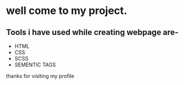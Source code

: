 # well come to my project.
##  Tools i have used while creating webpage are-

 - HTML
 - CSS
 - SCSS
 - SEMENTIC TAGS

thanks for visiting my profile